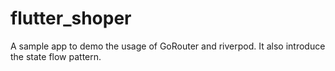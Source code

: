 # flutter_shoper

A sample app to demo the usage of GoRouter and riverpod. It also introduce the state flow pattern.
